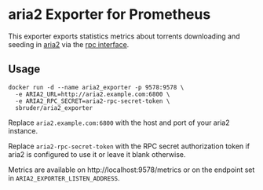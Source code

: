 aria2 Exporter for Prometheus
=============================

This exporter exports statistics metrics about torrents downloading and seeding
in [aria2](https://aria2.github.io/) via the [rpc
interface](https://aria2.github.io/manual/en/html/aria2c.html#rpc-interface).

Usage
-----

```
docker run -d --name aria2_exporter -p 9578:9578 \
  -e ARIA2_URL=http://aria2.example.com:6800 \
  -e ARIA2_RPC_SECRET=aria2-rpc-secret-token \
  sbruder/aria2_exporter
```

Replace `aria2.example.com:6800` with the host and port of your aria2 instance.

Replace `aria2-rpc-secret-token` with the RPC secret authorization token if aria2
is configured to use it or leave it blank otherwise.

Metrics are available on http://localhost:9578/metrics or on the endpoint set
in `ARIA2_EXPORTER_LISTEN_ADDRESS`.
